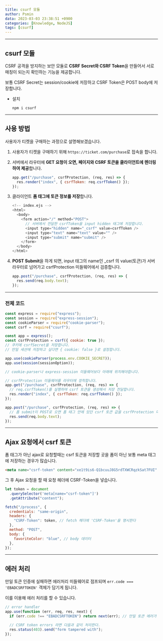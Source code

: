 ```yaml
---
title: csurf 모듈
author: Psmin
data: 2023-03-03 23:38:51 +0900
categories: [Knowledge, NodeJS]
tags: [csurf]
---
```


---

## csurf 모듈

CSRF 공격을 방지하는 보안 모듈로 **CSRF Secret와 CSRF Token**을 만들어서 서로 매칭이 되는지 확인하는 기능을 제공합니다.

보통 CSRF Secret는 session/cookie에 저장하고 CSRF Token은 POST body에 저장합니다.

- 설치

  ```
  npm i csurf
  ```

---

## 사용 방법

사용자가 티켓을 구매하는 과정으로 설명해보겠습니다.

1. 사용자가 티켓을 구매하기 위해 `https://ticket.com/purchase`로 접속을 합니다.

2. 서버에서 라우터에 **GET 요청이 오면, 페이지와 CSRF 토큰을 클라이언트에 렌더링하여 제공**합니다.

   ```js
   app.get("/purchase", csrfProtection, (req, res) => {
     res.render("index", { csrfToken: req.csrfToken() });
   });
   ```

3. 클라이언트 **폼 태그에 토큰 정보를 저장**합니다.

   ```h
   <!-- index.ejs -->
   <html>
     <body>
       <form action="/" method="POST">
         // 서버에서 전달한 csrfToken을 input hidden 태그에 저장합니다.
         <input type="hidden" name="_csrf" value=csrfToken />
         <input type="text" name="text" value="" />
         <input type="submit" name="submit" />
       </form>
     </body>
   </html>
   ```

4. **POST Submit**을 하게 되면, input 태그의 name인 \_csrf 의 value(토큰)가 서버 라우터로 넘어가고 csrfProtection 미들웨어에서 검증합니다.

   ```js
   app.post("/purchase", csrfProtection, (req, res) => {
     res.send(req.body.text);
   });
   ```

---

### 전체 코드

```js
const express = require("express");
const session = require("express-session");
const cookieParser = require("cookie-parser");
const csrf = require("csurf");

const app = express();
const csrfProtection = csrf({ cookie: true });
// 쿠키에 csrfSecret을 저장합니다.
// 만일 세션에 저장하고 싶다면 { cookie: false }로 설정합니다.

app.use(cookieParser(process.env.COOKIE_SECRET));
app.use(session(sessionOption));

// cookie-parser나 express-session 미들웨어보다 아래에 위치해야합니다.

// csrfProtection 미들웨어를 라우터에 장착합니다.
app.get("/purchase", csrfProtection, (req, res) => {
  // req.csrfToken()를 실행하여 csrf 토큰을 생성해서 저장 전달합니다.
  res.render("index", { csrfToken: req.csrfToken() });
});

app.post("/purchase", csrfProtection, (req, res) => {
  // 폼 submit이 POST로 오면 폼 태그 안에 있던 csrf 토큰 값을 csrfProtection 미들웨어에서 검증하고 next() 해줍니다.
  res.send(req.body.text);
});
```

---

## Ajax 요청에서 csrf 토큰

폼 태그가 아닌 ajax로 요청할때는 csrf 토큰을 저장할 곳을 폼이 아닌 보통 meta 태그에 저장하는 경우가 많습니다.

```html
<meta name="csrf-token" content="xe1t9is6-Q1bcuuJ8G5rdTXWCRqzkSat7FUI" />
```

그 후 Ajax 요청을 할 때 요청 헤더에 CSRF-Token을 넣습니다.

```js
let token = document
  .querySelector('meta[name="csrf-token"]')
  .getAttribute("content");

fetch("/process", {
  credentials: "same-origin",
  headers: {
    "CSRF-Token": token, // fetch 헤더에 'CSRF-Token'을 명시한다
  },
  method: "POST",
  body: {
    favoriteColor: "blue", // body 데이터
  },
});
```

---

## 에러 처리

만일 토큰 인증에 실패하면 에러처리 미들웨어로 점프되며 `err.code === 'EBADCSRFTOKEN'` 객체가 담기게 됩니다.

이를 이용해 에러 처리를 할 수 있습니다.

```js
// error handler
app.use(function (err, req, res, next) {
  if (err.code !== "EBADCSRFTOKEN") return next(err); // 만일 토큰 에러가 아닌 다른 에러일경우 다른 에러처리 미들웨어로 보내고

  // CSRF token errors 라면 다음과 같이 처리한다.
  res.status(403).send("form tampered with");
});
```
